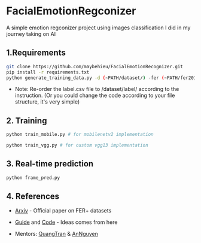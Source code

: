 # FacialEmotionRegconizer

A simple emotion regconizer project using images classification I did in my journey taking on AI

## 1.Requirements
```sh
git clone https://github.com/maybehieu/FacialEmotionRecognizer.git
pip install -r requirements.txt
python generate_training_data.py -d (~PATH/dataset/) -fer (~PATH/fer2013.csv) -ferplus (~PATH/fer2013new.csv)
```
- Note: Re-order the label.csv file to /dataset/label/ according to the instruction. (Or you could change the code according to your file structure, it's very simple)
## 2. Training
```sh
python train_mobile.py # for mobilenetv2 implementation

python train_vgg.py # for custom vgg13 implementation
```

## 3. Real-time prediction
```sh
python frame_pred.py
```
## 4. References 
- [Arxiv] - Official paper on FER+ datasets
- [Guide] and [Code] - Ideas comes from here
- Mentors: [QuangTran] & [AnNguyen]

    [Arxiv]: <https://arxiv.org/abs/1608.01041>
    [Guide]: <https://medium.com/@reachraktim/emotion-recognition-on-the-fer-dataset-using-pytorch-835ce93d52a5>
    [Code]: <https://github.com/borarak/emotion-recognition-vgg13>
    [QuangTran]: <https://github.com/pewdspie24>
    [AnNguyen]: <https://github.com/NguyenTheAn>